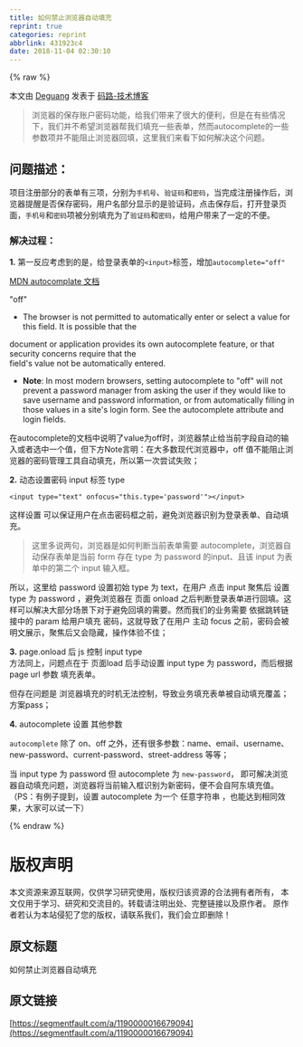 ```yaml
---
title: 如何禁止浏览器自动填充
reprint: true
categories: reprint
abbrlink: 431923c4
date: 2018-11-04 02:30:10
---
```


{% raw %}
<p>&#x672C;&#x6587;&#x7531; <a href="http://blog.lideguang.com" rel="nofollow noreferrer" target="_blank">Deguang</a> &#x53D1;&#x8868;&#x4E8E; <a href="http://blog.lideguang.com/" rel="nofollow noreferrer" target="_blank">&#x7801;&#x8DEF;-&#x6280;&#x672F;&#x535A;&#x5BA2;</a></p><blockquote>&#x6D4F;&#x89C8;&#x5668;&#x7684;&#x4FDD;&#x5B58;&#x8D26;&#x6237;&#x5BC6;&#x7801;&#x529F;&#x80FD;&#xFF0C;&#x7ED9;&#x6211;&#x4EEC;&#x5E26;&#x6765;&#x4E86;&#x5F88;&#x5927;&#x7684;&#x4FBF;&#x5229;&#xFF0C;&#x4F46;&#x662F;&#x5728;&#x6709;&#x4E9B;&#x60C5;&#x51B5;&#x4E0B;&#xFF0C;&#x6211;&#x4EEC;&#x5E76;&#x4E0D;&#x5E0C;&#x671B;&#x6D4F;&#x89C8;&#x5668;&#x5E2E;&#x6211;&#x4EEC;&#x586B;&#x5145;&#x4E00;&#x4E9B;&#x8868;&#x5355;&#xFF0C;&#x7136;&#x800C;autocomplete&#x7684;&#x4E00;&#x4E9B;&#x53C2;&#x6570;&#x9879;&#x5E76;&#x4E0D;&#x80FD;&#x963B;&#x6B62;&#x6D4F;&#x89C8;&#x5668;&#x56DE;&#x586B;&#xFF0C;&#x8FD9;&#x91CC;&#x6211;&#x4EEC;&#x6765;&#x770B;&#x4E0B;&#x5982;&#x4F55;&#x89E3;&#x51B3;&#x8FD9;&#x4E2A;&#x95EE;&#x9898;&#x3002;</blockquote><h2 id="articleHeader0">&#x95EE;&#x9898;&#x63CF;&#x8FF0;&#xFF1A;</h2><p>&#x9879;&#x76EE;&#x6CE8;&#x518C;&#x90E8;&#x5206;&#x7684;&#x8868;&#x5355;&#x6709;&#x4E09;&#x9879;&#xFF0C;&#x5206;&#x522B;&#x4E3A;<code>&#x624B;&#x673A;&#x53F7;</code>&#x3001;<code>&#x9A8C;&#x8BC1;&#x7801;</code>&#x548C;<code>&#x5BC6;&#x7801;</code>&#xFF0C;&#x5F53;&#x5B8C;&#x6210;&#x6CE8;&#x518C;&#x64CD;&#x4F5C;&#x540E;&#xFF0C;&#x6D4F;&#x89C8;&#x5668;&#x63D0;&#x9192;&#x662F;&#x5426;&#x4FDD;&#x5B58;&#x5BC6;&#x7801;&#xFF0C;&#x7528;&#x6237;&#x540D;&#x90E8;&#x5206;&#x663E;&#x793A;&#x7684;&#x662F;&#x9A8C;&#x8BC1;&#x7801;&#xFF0C;&#x70B9;&#x51FB;&#x4FDD;&#x5B58;&#x540E;&#xFF0C;&#x6253;&#x5F00;&#x767B;&#x5F55;&#x9875;&#x9762;&#xFF0C;<code>&#x624B;&#x673A;&#x53F7;</code>&#x548C;<code>&#x5BC6;&#x7801;</code>&#x9879;&#x88AB;&#x5206;&#x522B;&#x586B;&#x5145;&#x4E3A;&#x4E86;<code>&#x9A8C;&#x8BC1;&#x7801;</code>&#x548C;<code>&#x5BC6;&#x7801;</code>&#xFF0C;&#x7ED9;&#x7528;&#x6237;&#x5E26;&#x6765;&#x4E86;&#x4E00;&#x5B9A;&#x7684;&#x4E0D;&#x4FBF;&#x3002;</p><h3 id="articleHeader1">&#x89E3;&#x51B3;&#x8FC7;&#x7A0B;&#xFF1A;</h3><p><strong>1.</strong> &#x7B2C;&#x4E00;&#x53CD;&#x5E94;&#x8003;&#x8651;&#x5230;&#x7684;&#x662F;&#xFF0C;&#x7ED9;&#x767B;&#x5F55;&#x8868;&#x5355;&#x7684;<code>&lt;input&gt;</code>&#x6807;&#x7B7E;&#xFF0C;&#x589E;&#x52A0;<code>autocomplete=&quot;off&quot;</code></p><p><a href="https://developer.mozilla.org/en-US/docs/Web/HTML/Attributes/autocomplete#Values" rel="nofollow noreferrer" target="_blank">MDN autocomplate &#x6587;&#x6863;</a></p><p>&quot;off&quot;</p><ul><li>The browser is not permitted to automatically enter or select a value for this field. It is possible that the</li></ul><p>document or application provides its own autocomplete feature, or that security concerns require that the<br>field&apos;s value not be automatically entered.</p><ul><li><strong>Note</strong>: In most modern browsers, setting autocomplete to &quot;off&quot; will not prevent a password manager from asking the user if they would like to save username and password information, or from automatically filling in those values in a site&apos;s login form. See the autocomplete attribute and login fields.</li></ul><p>&#x5728;autocomplete&#x7684;&#x6587;&#x6863;&#x4E2D;&#x8BF4;&#x660E;&#x4E86;value&#x4E3A;off&#x65F6;&#xFF0C;&#x6D4F;&#x89C8;&#x5668;&#x7981;&#x6B62;&#x7ED9;&#x5F53;&#x524D;&#x5B57;&#x6BB5;&#x81EA;&#x52A8;&#x7684;&#x8F93;&#x5165;&#x6216;&#x8005;&#x9009;&#x4E2D;&#x4E00;&#x4E2A;&#x503C;&#xFF0C;&#x4F46;&#x4E0B;&#x65B9;Note&#x8A00;&#x660E;&#xFF1A;&#x5728;&#x5927;&#x591A;&#x6570;&#x73B0;&#x4EE3;&#x6D4F;&#x89C8;&#x5668;&#x4E2D;&#xFF0C;off &#x503C;&#x4E0D;&#x80FD;&#x963B;&#x6B62;&#x6D4F;&#x89C8;&#x5668;&#x7684;&#x5BC6;&#x7801;&#x7BA1;&#x7406;&#x5DE5;&#x5177;&#x81EA;&#x52A8;&#x586B;&#x5145;&#xFF0C;&#x6240;&#x4EE5;&#x7B2C;&#x4E00;&#x6B21;&#x5C1D;&#x8BD5;&#x5931;&#x8D25;&#xFF1B;</p><p><strong>2.</strong> &#x52A8;&#x6001;&#x8BBE;&#x7F6E;&#x5BC6;&#x7801; input &#x6807;&#x7B7E; type</p><div class="widget-codetool" style="display:none"><div class="widget-codetool--inner"><span class="selectCode code-tool" data-toggle="tooltip" data-placement="top" title="" data-original-title="&#x5168;&#x9009;"></span> <span type="button" class="copyCode code-tool" data-toggle="tooltip" data-placement="top" data-clipboard-text="&lt;input type=&quot;text&quot; onfocus=&quot;this.type=&apos;password&apos;&quot;&gt;&lt;/input&gt;" title="" data-original-title="&#x590D;&#x5236;"></span> <span type="button" class="saveToNote code-tool" data-toggle="tooltip" data-placement="top" title="" data-original-title="&#x653E;&#x8FDB;&#x7B14;&#x8BB0;"></span></div></div><pre class="xml hljs"><code class="html" style="word-break:break-word;white-space:initial"><span class="hljs-tag">&lt;<span class="hljs-name">input</span> <span class="hljs-attr">type</span>=<span class="hljs-string">&quot;text&quot;</span> <span class="hljs-attr">onfocus</span>=<span class="hljs-string">&quot;this.type=&apos;password&apos;&quot;</span>&gt;</span><span class="hljs-tag">&lt;/<span class="hljs-name">input</span>&gt;</span></code></pre><p>&#x8FD9;&#x6837;&#x8BBE;&#x7F6E; &#x53EF;&#x4EE5;&#x4FDD;&#x8BC1;&#x7528;&#x6237;&#x5728;&#x70B9;&#x51FB;&#x5BC6;&#x7801;&#x6846;&#x4E4B;&#x524D;&#xFF0C;&#x907F;&#x514D;&#x6D4F;&#x89C8;&#x5668;&#x8BC6;&#x522B;&#x4E3A;&#x767B;&#x5F55;&#x8868;&#x5355;&#x3001;&#x81EA;&#x52A8;&#x586B;&#x5145;&#x3002;</p><blockquote>&#x8FD9;&#x91CC;&#x591A;&#x8BF4;&#x4E24;&#x53E5;&#xFF0C;&#x6D4F;&#x89C8;&#x5668;&#x662F;&#x5982;&#x4F55;&#x5224;&#x65AD;&#x5F53;&#x524D;&#x8868;&#x5355;&#x9700;&#x8981; autocomplete&#xFF0C;&#x6D4F;&#x89C8;&#x5668;&#x81EA;&#x52A8;&#x4FDD;&#x5B58;&#x8868;&#x5355;&#x662F;&#x5F53;&#x524D; form &#x5B58;&#x5728; type &#x4E3A; password &#x7684;input&#x3001;&#x4E14;&#x8BE5; input &#x4E3A;&#x8868;&#x5355;&#x4E2D;&#x7684;&#x7B2C;&#x4E8C;&#x4E2A; input &#x8F93;&#x5165;&#x6846;&#x3002;</blockquote><p>&#x6240;&#x4EE5;&#xFF0C;&#x8FD9;&#x91CC;&#x7ED9; password &#x8BBE;&#x7F6E;&#x521D;&#x59CB; type &#x4E3A; text&#xFF0C;&#x5728;&#x7528;&#x6237; &#x70B9;&#x51FB; input &#x805A;&#x7126;&#x540E; &#x8BBE;&#x7F6E; type &#x4E3A; password &#xFF0C;&#x907F;&#x514D;&#x6D4F;&#x89C8;&#x5668;&#x5728; &#x9875;&#x9762; onload &#x4E4B;&#x540E;&#x5224;&#x65AD;&#x767B;&#x5F55;&#x8868;&#x5355;&#x8FDB;&#x884C;&#x56DE;&#x586B;&#x3002;&#x8FD9;&#x6837;&#x53EF;&#x4EE5;&#x89E3;&#x51B3;&#x5927;&#x90E8;&#x5206;&#x573A;&#x666F;&#x4E0B;&#x5BF9;&#x4E8E;&#x907F;&#x514D;&#x56DE;&#x586B;&#x7684;&#x9700;&#x8981;&#x3002;&#x7136;&#x800C;&#x6211;&#x4EEC;&#x7684;&#x4E1A;&#x52A1;&#x9700;&#x8981; &#x4F9D;&#x636E;&#x8DF3;&#x8F6C;&#x94FE;&#x63A5;&#x4E2D;&#x7684; param &#x7ED9;&#x7528;&#x6237;&#x586B;&#x5145; &#x5BC6;&#x7801;&#xFF0C;&#x8FD9;&#x5C31;&#x5BFC;&#x81F4;&#x4E86;&#x5728;&#x7528;&#x6237; &#x4E3B;&#x52A8; focus &#x4E4B;&#x524D;&#xFF0C;&#x5BC6;&#x7801;&#x4F1A;&#x88AB;&#x660E;&#x6587;&#x5C55;&#x793A;&#xFF0C;&#x805A;&#x7126;&#x540E;&#x53C8;&#x4F1A;&#x9690;&#x85CF;&#xFF0C;&#x64CD;&#x4F5C;&#x4F53;&#x9A8C;&#x4E0D;&#x4F73;&#xFF1B;</p><p><strong>3.</strong> page.onload &#x540E; js &#x63A7;&#x5236; input type<br>&#x65B9;&#x6CD5;&#x540C;&#x4E0A;&#xFF0C;&#x95EE;&#x9898;&#x70B9;&#x5728;&#x4E8E; &#x9875;&#x9762;load &#x540E;&#x624B;&#x52A8;&#x8BBE;&#x7F6E; input type &#x4E3A; password&#xFF0C;&#x800C;&#x540E;&#x6839;&#x636E; page url &#x53C2;&#x6570; &#x586B;&#x5145;&#x8868;&#x5355;&#x3002;</p><p>&#x4F46;&#x5B58;&#x5728;&#x95EE;&#x9898;&#x662F; &#x6D4F;&#x89C8;&#x5668;&#x586B;&#x5145;&#x7684;&#x65F6;&#x673A;&#x65E0;&#x6CD5;&#x63A7;&#x5236;&#xFF0C;&#x5BFC;&#x81F4;&#x4E1A;&#x52A1;&#x586B;&#x5145;&#x8868;&#x5355;&#x88AB;&#x81EA;&#x52A8;&#x586B;&#x5145;&#x8986;&#x76D6;&#xFF1B;&#x65B9;&#x6848;pass&#xFF1B;</p><p><strong>4.</strong> autocomplete &#x8BBE;&#x7F6E; &#x5176;&#x4ED6;&#x53C2;&#x6570;</p><p><code>autocomplete</code> &#x9664;&#x4E86; on&#x3001;off &#x4E4B;&#x5916;&#xFF0C;&#x8FD8;&#x6709;&#x5F88;&#x591A;&#x53C2;&#x6570;&#xFF1A;name&#x3001;email&#x3001;username&#x3001;new-password&#x3001;current-password&#x3001;street-address &#x7B49;&#x7B49;&#xFF1B;</p><p>&#x5F53; input type &#x4E3A; password &#x4F46; autocomplete &#x4E3A; <code>new-password</code>&#xFF0C; &#x5373;&#x53EF;&#x89E3;&#x51B3;&#x6D4F;&#x89C8;&#x5668;&#x81EA;&#x52A8;&#x586B;&#x5145;&#x95EE;&#x9898;&#xFF0C;&#x6D4F;&#x89C8;&#x5668;&#x5C06;&#x5F53;&#x524D;&#x8F93;&#x5165;&#x6846;&#x8BC6;&#x522B;&#x4E3A;&#x65B0;&#x5BC6;&#x7801;&#xFF0C;&#x4FBF;&#x4E0D;&#x4F1A;&#x81EA;&#x963F;&#x4E1C;&#x586B;&#x5145;&#x503C;&#x3002;&#xFF08;PS&#xFF1A;&#x6709;&#x4F8B;&#x5B50;&#x63D0;&#x5230;&#xFF0C;&#x8BBE;&#x7F6E; autocomplete &#x4E3A;&#x4E00;&#x4E2A; &#x4EFB;&#x610F;&#x5B57;&#x7B26;&#x4E32; &#xFF0C;&#x4E5F;&#x80FD;&#x8FBE;&#x5230;&#x76F8;&#x540C;&#x6548;&#x679C;&#xFF0C;&#x5927;&#x5BB6;&#x53EF;&#x4EE5;&#x8BD5;&#x4E00;&#x4E0B;&#xFF09;</p>
{% endraw %}

# 版权声明
本文资源来源互联网，仅供学习研究使用，版权归该资源的合法拥有者所有，
本文仅用于学习、研究和交流目的。转载请注明出处、完整链接以及原作者。
原作者若认为本站侵犯了您的版权，请联系我们，我们会立即删除！

## 原文标题
如何禁止浏览器自动填充

## 原文链接
[https://segmentfault.com/a/1190000016679094](https://segmentfault.com/a/1190000016679094)

